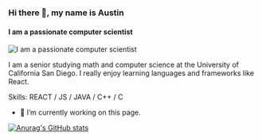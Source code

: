 ### Hi there 👋, my name is Austin
#### I am a passionate computer scientist
![I am a passionate computer scientist](https://arturssmirnovs.github.io/github-profile-readme-generator/images/banner.png)

 I am a senior studying math and computer science at the University of California San Diego. I really enjoy learning languages and frameworks like React.

Skills: REACT / JS / JAVA / C++ / C

- 🔭 I’m currently working on this page. 





  
[![Anurag's GitHub stats](https://github-readme-stats.vercel.app/api?username=asmarking)](https://github.com/anuraghazra/github-readme-stats)
